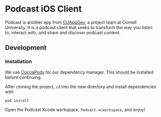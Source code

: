 # Podcast iOS Client 

Podcast is another app from [CUAppDev](http://cuappdev.org), a project team at Cornell University. It is a podcast client that seeks to transform the way you listen to, interact with, and share and discover podcast content.

## Development
### Installation
We use [CocoaPods](http://cocoapods.org) for our dependency manager. This should be installed before continuing.

After cloning the project, `cd` into the new directory and install dependencies with
```
pod install
```
Open the Podcast Xcode workspace, `Podcast.xcworkspace`, and enjoy!
